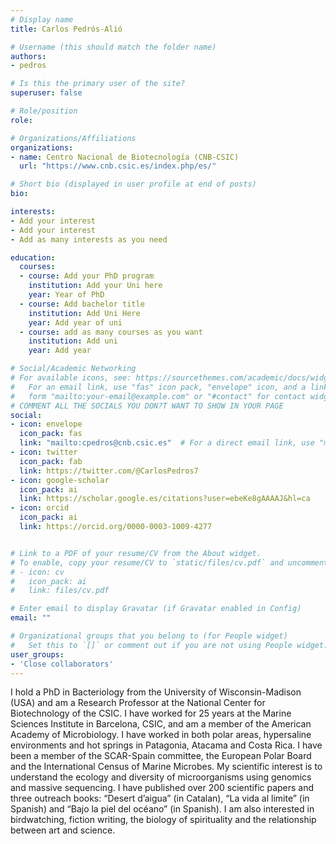 ```yaml
---
# Display name
title: Carlos Pedrós-Alió

# Username (this should match the folder name)
authors:  
- pedros

# Is this the primary user of the site?
superuser: false

# Role/position
role: 

# Organizations/Affiliations
organizations:
- name: Centro Nacional de Biotecnología (CNB-CSIC)
  url: "https://www.cnb.csic.es/index.php/es/"

# Short bio (displayed in user profile at end of posts)
bio: 

interests:
- Add your interest
- Add your interest
- Add as many interests as you need

education:
  courses:
  - course: Add your PhD program
    institution: Add your Uni here
    year: Year of PhD
  - course: Add bachelor title
    institution: Add Uni Here
    year: Add year of uni
  - course: add as many courses as you want
    institution: Add uni
    year: Add year

# Social/Academic Networking
# For available icons, see: https://sourcethemes.com/academic/docs/widgets/#icons
#   For an email link, use "fas" icon pack, "envelope" icon, and a link in the
#   form "mailto:your-email@example.com" or "#contact" for contact widget.
# COMMENT ALL THE SOCIALS YOU DON?T WANT TO SHOW IN YOUR PAGE
social:
- icon: envelope
  icon_pack: fas
  link: "mailto:cpedros@cnb.csic.es"  # For a direct email link, use "mailto:test@example.org".
- icon: twitter
  icon_pack: fab
  link: https://twitter.com/@CarlosPedros7
- icon: google-scholar
  icon_pack: ai
  link: https://scholar.google.es/citations?user=ebeKe8gAAAAJ&hl=ca
- icon: orcid
  icon_pack: ai
  link: https://orcid.org/0000-0003-1009-4277


# Link to a PDF of your resume/CV from the About widget.
# To enable, copy your resume/CV to `static/files/cv.pdf` and uncomment the lines below.
# - icon: cv
#   icon_pack: ai
#   link: files/cv.pdf

# Enter email to display Gravatar (if Gravatar enabled in Config)
email: ""

# Organizational groups that you belong to (for People widget)
#   Set this to `[]` or comment out if you are not using People widget.
user_groups:  
- 'Close collaborators'
---
```

I hold a PhD in Bacteriology from the University of Wisconsin-Madison (USA) and am a Research Professor at the National Center for Biotechnology of the CSIC. I have worked for 25 years at the Marine Sciences Institute in Barcelona, CSIC, and am a member of the American Academy of Microbiology. I have worked in both polar areas, hypersaline environments and hot springs in Patagonia, Atacama and Costa Rica. I have been a member of the SCAR-Spain committee, the European Polar Board and the International Census of Marine Microbes. My scientific interest is to understand the ecology and diversity of microorganisms using genomics and massive sequencing. I have published over 200 scientific papers and three outreach books: “Desert d’aigua” (in Catalan), “La vida al limite” (in Spanish) and “Bajo la piel del océano” (in Spanish). I am also interested in birdwatching, fiction writing, the biology of spirituality and the relationship between art and science.

